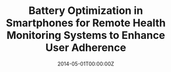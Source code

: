 ---
title: "Battery Optimization in Smartphones for Remote Health Monitoring Systems to Enhance User Adherence"
authors:
- nabil
author_notes:
- ""
date: "2014-05-01T00:00:00Z"
doi: ""

# Schedule page publish date (NOT publication's date).
publishDate: "2020-10-11T00:00:00Z"

# Publication type.
# Legend: 0 = Uncategorized; 1 = Conference paper; 2 = Journal article;
# 3 = Preprint / Working Paper; 4 = Report; 5 = Book; 6 = Book section;
# 7 = Thesis; 8 = Patent
publication_types: ["2"]

# Publication name and optional abbreviated publication name.
publication: "PErvasive Technologies Related to Assistive Environments (PETRA) 2014"
publication_short: ""

abstract: ""

# Summary. An optional shortened abstract.
summary: "Remote health monitoring (RHM) can help save the cost burden of unhealthy lifestyles. Of increased popularity is the use of smartphones to collect data, measure physical activity, and provide coaching and feedback to users."


tags:
- health
- remotehealthmonitoring

featured: false

# links:
# - name: ""
#   url: ""
url_pdf: media/papers/29.pdf
url_code: ''
url_dataset: ''
url_poster: ''
url_project: ''
url_slides: ''
url_source: ''
url_video: ''

# Featured image
# To use, add an image named `featured.jpg/png` to your page's folder.
image:
  caption: ""
  focal_point: ""
  preview_only: false

# Associated Projects (optional).
#   Associate this publication with one or more of your projects.
#   Simply enter your project's folder or file name without extension.
#   E.g. `internal-project` references `content/project/internal-project/index.md`.
#   Otherwise, set `projects: []`.
projects: []

# Slides (optional).
#   Associate this publication with Markdown slides.
#   Simply enter your slide deck's filename without extension.
#   E.g. `slides: "example"` references `content/slides/example/index.md`.
#   Otherwise, set `slides: ""`.
slides: ""
---